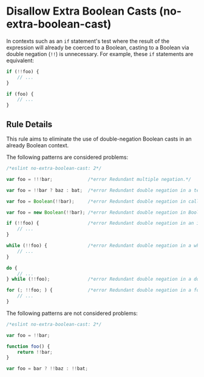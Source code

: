 # Disallow Extra Boolean Casts (no-extra-boolean-cast)

In contexts such as an `if` statement's test where the result of the expression will already be coerced to a Boolean, casting to a Boolean via double negation (`!!`) is unnecessary. For example, these `if` statements are equivalent:

```js
if (!!foo) {
    // ...
}

if (foo) {
    // ...
}
```

## Rule Details

This rule aims to eliminate the use of double-negation Boolean casts in an already Boolean context.

The following patterns are considered problems:

```js
/*eslint no-extra-boolean-cast: 2*/

var foo = !!!bar;             /*error Redundant multiple negation.*/

var foo = !!bar ? baz : bat;  /*error Redundant double negation in a ternary condition.*/

var foo = Boolean(!!bar);     /*error Redundant double negation in call to Boolean().*/

var foo = new Boolean(!!bar); /*error Redundant double negation in Boolean constructor call.*/

if (!!foo) {                  /*error Redundant double negation in an if statement condition.*/
    // ...
}

while (!!foo) {               /*error Redundant double negation in a while loop condition.*/
    // ...
}

do {
    // ...
} while (!!foo);              /*error Redundant double negation in a do while loop condition.*/

for (; !!foo; ) {             /*error Redundant double negation in a for loop condition.*/
    // ...
}
```

The following patterns are not considered problems:

```js
/*eslint no-extra-boolean-cast: 2*/

var foo = !!bar;

function foo() {
    return !!bar;
}

var foo = bar ? !!baz : !!bat;
```
